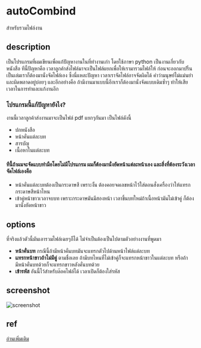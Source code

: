 # autoCombind
สำหรับรวมไฟล์งาน

## description

เป็นโปรแกรมที่ผมเขียนเพื่อแก้ปัญหางานในที่ทำงานเก่า โดยใช้ภาษา python เป็นงานเกี่ยวกับหนังสือ ทีนี้ปัญหาคือ เวลาลูกค้าส่งไฟล์มาจะเป็นไฟล์แยกเพื่อให้เรามารวมไฟล์ให้ ก่อนจะออกมาปริ้นเป็นเล่มเราก็ต้องมานั่งจัดไฟล์เอง ซึ่งนี่แหละปัญหา เวลาเราจัดไฟล์อาจจัดผิดได้ คำว่ามนุษย์ไม่แม่นยำและผิดพลาดอยู่บ่อยๆ และอีกอย่างคือ ถ้ามีงานมาแบบนี้อีกเราก็ต้องมานั่งจัดแบบเดิมซ้ำๆ ทำให้เสียเวลาในการทำและแก้งานอีก

### โปรแกรมนี้แก้ปัญหายังไง?
งานนี้เวลาลูกค้าส่งงานมาจะเป็นไฟล์ pdf แยกๆกันมา เป็นไฟล์ดังนี้
* ปกหนังสือ
* หน้าคั่นแต่ละบท
* สารบัญ
* เนื้อหาในแต่ละบท
#### ทีนี้ถ้าผมจะจัดแบบทำมือโดยไม่มีโปรแกรม ผมก็ต้องมานั่งยัดหน้าแต่ละหน้าเอง และสิ่งที่ต้องระวังเวลาจัดไฟล์เองคือ
* หน้าคั่นแต่ละบทต้องเป็นกระดาษสี เพราะงั้น ต้องคอยจดเลขหน้าไว้ใส่ตอนสั่งเครื่องว่าให้แทรกกระดาษสีหน้าไหน
* เข้าคู่หน้าขาวเวลาจบบท เพราะกระดาษมันมีสองหน้า เวลาขึ้นบทใหม่ถ้าเนื้อหน้ามันไม่เข้าคู่ ก็ต้องมานั่งยัดหน้าขาว

## options
ที่จริงแล้วตัวนี้มันเอารวมไฟล์เฉยๆก็ได้ ไม่จำเป็นต้องเป็นไปตามตัวอย่างงานที่พูดมา
* **หน้าคั่นบท** กรณีนี้ถ้ามีหน้าคั่นบทมันจะแทรกตัวไปด้านหน้าไฟล์แต่ละบท
* **แทรกหน้าขาวถ้าไม่มีคู่** ตามชื่อเลย ถ้ามีบทไหนที่ไม่เข้าคู่ก็จะแทรกหน้าขาวในแต่ละบท  หรือถ้ามีหน้าคั่นบทด้วยก็จะแทรกขาวหลังคั่นบทด้วย
* **เข้ารหัส** อันนี้ไว้สำหรับล๊อคไฟล์ได้ เวลาเปิดก็ต้องใส่รหัส

## screenshot
![screenshot](https://lh3.googleusercontent.com/-K8rRqdXC9hA/X6VfUL7GAMI/AAAAAAAAKp0/hQ9IZ0fzQnc1DtLoTdTkLF1_5-A-94AuACLcBGAsYHQ/w494-h231/image.png)

## ref
[อ่านเพิ่มเติม](https://blog.9krit.dev/p/pdf.html)
